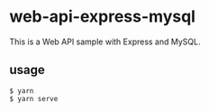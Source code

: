 # web-api-express-mysql
This is a Web API sample with Express and MySQL.

## usage
```
$ yarn
$ yarn serve
```